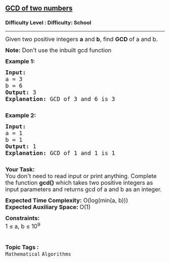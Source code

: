 <h2><a href="https://www.geeksforgeeks.org/problems/gcd-of-two-numbers3459/1?page=1&difficulty=School&status=unsolved&sortBy=submissions">GCD of two numbers</a></h2><h3>Difficulty Level : Difficulty: School</h3><hr><div class="problems_problem_content__Xm_eO"><p><span style="font-size: 18px;">Given two positive integers <strong>a</strong> and <strong>b</strong>, find <strong>GCD </strong>of a and b.</span></p>
<p><span style="font-size: 18px;"><strong>Note:</strong> Don't use the inbuilt gcd function</span></p>
<p><span style="font-size: 18px;"><strong>Example 1:</strong></span></p>
<pre><span style="font-size: 18px;"><strong>Input:</strong> <br>a = 3<br>b = 6
<strong>Output:</strong> 3
<strong>Explanation:</strong> GCD of 3 and 6 is 3</span></pre>
<p><br><span style="font-size: 18px;"><strong>Example 2:</strong></span></p>
<pre><span style="font-size: 18px;"><strong>Input:</strong> <br>a = 1<br>b = 1
<strong>Output:</strong> 1
<strong>Explanation:</strong> GCD of 1 and 1 is 1</span></pre>
<p><br><span style="font-size: 18px;"><strong>Your Task: &nbsp;</strong><br>You don't need to read input or print anything. Complete the function <strong>gcd()</strong> which takes two positive integers as input parameters and returns gcd of a and b as an integer.</span></p>
<p><span style="font-size: 18px;"><strong>Expected Time Complexity:</strong> O(log(min(a, b)))<br><strong>Expected Auxiliary Space:&nbsp;</strong>O(1) </span></p>
<p><span style="font-size: 18px;"><strong>Constraints:</strong><br>1 ≤ a, b ≤ 10<sup>9</sup></span></p></div><br><p><span style=font-size:18px><strong>Topic Tags : </strong><br><code>Mathematical</code>&nbsp;<code>Algorithms</code>&nbsp;